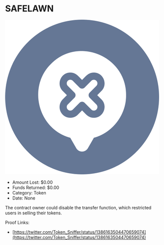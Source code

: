 # SAFELAWN
![SAFELAWN](/rektimages/SAFELAWN.png)
- Amount Lost: $0.00
- Funds Returned: $0.00
- Category: Token
- Date: None

The contract owner could disable the transfer function, which restricted users in selling their tokens.


Proof Links:
- [https://twitter.com/Token_Sniffer/status/1386163504470659074](https://twitter.com/Token_Sniffer/status/1386163504470659074)


